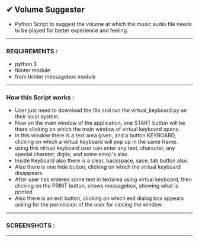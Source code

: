 ## ✔ Volume Suggester
- Python Script to suggest the volume at which the music audio file needs to be played for better experience and feeling.

****

### REQUIREMENTS :
- python 3
- tkinter module
- from tkinter messagebox module

****

### How this Script works :
- User just need to download the file and run the virtual_keyboard.py on their local system.
- Now on the main window of the application, one START button will be there clicking on which the main window of virtual keyboard opens.
- In this window there is a text area given, and a button KEYBOARD, clicking on which a virtual keyboard will pop up in the same frame.
- using this virtual keyboard user can enter any text, character, any special charater, digits, and some emoji's also. 
- Inside Keyboard also there is a clear, backspace, sace, tab button also.
- Also there is one hide button, clicking on which the virtual keyboard disappears.
- After user has entered some text in textarea using virtual keyboard, then clicking on the PRINT button, shows messagebox, showing what is printed.
- Also there is an exit button, clicking on which exit dialog box appears asking for the permission of the user for closing the window.

****

### SCREENSHOTS :

<p align="center">

</p>

****
